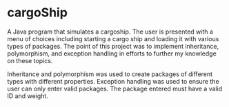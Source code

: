# cargoShip
 A Java program that simulates a cargoship. The user is presented with a menu of choices including starting a cargo ship and loading it with various types of packages. The point of this project was to implement inheritance, polymorphism, and exception handling in efforts to further my knowledge on these topics.
 
 Inheritance and polymorphism was used to create packages of different types with different properties.
 Exception handling was used to ensure the user can only enter valid packages. The package entered must have a valid ID and weight.
